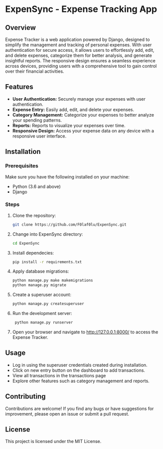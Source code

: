 # ExpenSync - Expense Tracking App

## Overview

Expense Tracker is a web application powered by Django, designed to simplify the management and tracking of personal expenses. With user authentication for secure access, it allows users to effortlessly add, edit, and delete expenses, categorize them for better analysis, and generate insightful reports. The responsive design ensures a seamless experience across devices, providing users with a comprehensive tool to gain control over their financial activities.

## Features

- **User Authentication:** Securely manage your expenses with user authentication.
- **Expense Entry:** Easily add, edit, and delete your expenses.
- **Category Management:** Categorize your expenses to better analyze your spending patterns.
- **Reports:** Reports to visualize your expenses over time.
- **Responsive Design:** Access your expense data on any device with a responsive user interface.

## Installation

### Prerequisites

Make sure you have the following installed on your machine:

- Python (3.6 and above)
- Django

### Steps
1. Clone the repository:

   ```bash
   git clone https://github.com/F0laf0lu/ExpenSync.git

   
2. Change into ExpenSync directory:

     ```bash
   cd ExpenSync

3. Install dependecies:

    ```bash
   pip install -r requirements.txt

4. Apply database migrations:

    ```bash
    python manage.py make makemigrations
    python manage.py migrate

5. Create a superuser account:

     ```bash
   python manage.py createsuperuser

6. Run the development server:

    ```bash
     python manage.py runserver

7.  Open your browser and navigate to http://127.0.0.1:8000/ to access the Expense Tracker.

## Usage

- Log in using the superuser credentials created during installation.
- Click on new entry button on the dashboard to add transactions.
- View all transactions in the transactions page
- Explore other features such as category management and reports.

## Contributing

Contributions are welcome! If you find any bugs or have suggestions for improvement, please open an issue or submit a pull request.

## License
This project is licensed under the MIT License.
  
